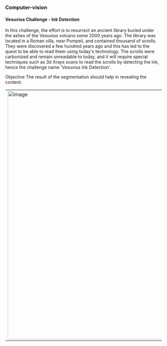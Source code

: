 ### Computer-vision

#### Vesuvius Challenge - Ink Detection
In this challenge, the effort is to resurrect an ancient library buried under the ashes of the Vesuvius volcano some 2000 years ago. The library was located in a Roman villa, near Pompeii, and contained thousand of scrolls. They were discovered a few hundred years ago and this has led to the quest to be able to read them using today's technology. 
The scrolls were carbonized and remain unreadable to today, and it will require special techniques such as 3d Xrays scans to read the scrolls by detecting the ink, hence the challenge name 'Vesuvius Ink Detection'.

Objective
The result of the segmentation should help in revealing the content.
<table>
<td> <img width="800" alt="image" src="https://user-images.githubusercontent.com/67139134/235379998-b951d112-df54-455a-94e3-36c25f623b6b.png"> </td>
<td> <img width="750" alt="image" src="https://user-images.githubusercontent.com/67139134/235380120-d77c441b-86f0-478d-b444-2f89bc2e4ec0.png"> </td>
<td align="left"> <img width="379" alt="image" src="https://user-images.githubusercontent.com/67139134/235380981-ee179aab-0d92-4211-adfc-c1f6ff3e14bd.png">
</td>

</table>
